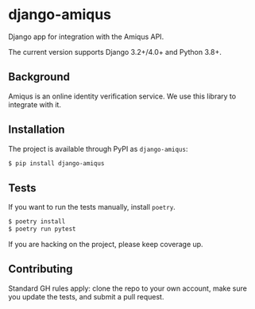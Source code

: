 # django-amiqus


Django app for integration with the Amiqus API.

The current version supports Django 3.2+/4.0+ and Python 3.8+.


## Background

Amiqus is an online identity verification service. We use this library to integrate with it.


## Installation

The project is available through PyPI as ``django-amiqus``:

```bash
$ pip install django-amiqus
```

## Tests

If you want to run the tests manually, install ``poetry``.

```bash
$ poetry install
$ poetry run pytest
```

If you are hacking on the project, please keep coverage up.

## Contributing

Standard GH rules apply: clone the repo to your own account, make sure you
update the tests, and submit a pull request.

